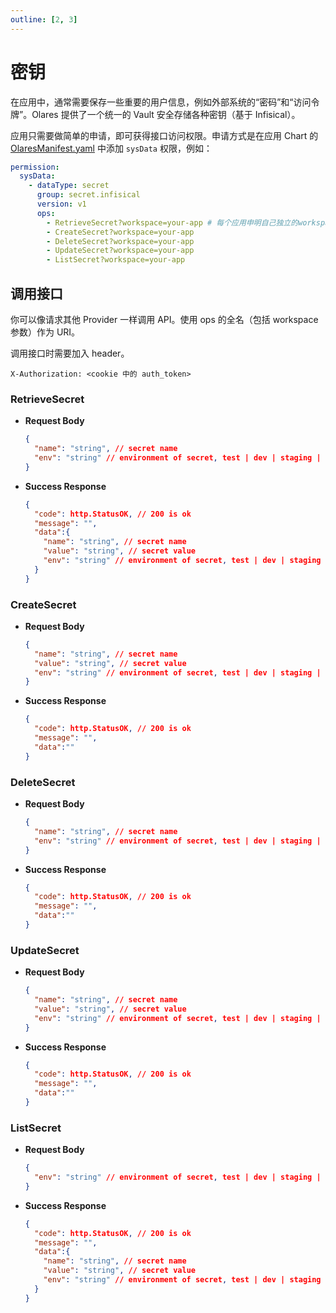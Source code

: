 ```yaml
---
outline: [2, 3]
---
```


# 密钥

在应用中，通常需要保存一些重要的用户信息，例如外部系统的“密码”和“访问令牌”。Olares 提供了一个统一的 Vault 安全存储各种密钥（基于 Infisical）。

应用只需要做简单的申请，即可获得接口访问权限。申请方式是在应用 Chart 的 [OlaresManifest.yaml](../package/manifest.md#sysdata) 中添加 `sysData` 权限，例如：

```yaml
permission:
  sysData:
    - dataType: secret
      group: secret.infisical
      version: v1
      ops:
        - RetrieveSecret?workspace=your-app # 每个应用申明自己独立的workspace
        - CreateSecret?workspace=your-app
        - DeleteSecret?workspace=your-app
        - UpdateSecret?workspace=your-app
        - ListSecret?workspace=your-app
```

## 调用接口

你可以像请求其他 Provider 一样调用 API。使用 ops 的全名（包括 workspace 参数）作为 URI。

调用接口时需要加入 header。
```http
X-Authorization: <cookie 中的 auth_token>
```

### RetrieveSecret
- **Request Body**
  ```json
  {
    "name": "string", // secret name
    "env": "string" // environment of secret, test | dev | staging | prod (default)
  }
  ```
- **Success Response**
  ```json
  {
    "code": http.StatusOK, // 200 is ok
    "message": "",
    "data":{
      "name": "string", // secret name
      "value": "string", // secret value
      "env": "string" // environment of secret, test | dev | staging | prod
    }
  }
  ```

### CreateSecret
- **Request Body**
  ```json
  {
    "name": "string", // secret name
    "value": "string", // secret value
    "env": "string" // environment of secret, test | dev | staging | prod (default)
  }
  ```

- **Success Response**
  ```json
  {
    "code": http.StatusOK, // 200 is ok
    "message": "",
    "data":""
  }
  ```


### DeleteSecret
- **Request Body**
  ```json
  {
    "name": "string", // secret name
    "env": "string" // environment of secret, test | dev | staging | prod (default)
  }
  ```

- **Success Response**
  ```json
  {
    "code": http.StatusOK, // 200 is ok
    "message": "",
    "data":""
  }
  ```


### UpdateSecret
- **Request Body**
  ```json
  {
    "name": "string", // secret name
    "value": "string", // secret value
    "env": "string" // environment of secret, test | dev | staging | prod (default)
  }
  ```

- **Success Response**
  ```json
  {
    "code": http.StatusOK, // 200 is ok
    "message": "",
    "data":""
  }
  ```

### ListSecret
- **Request Body**
  ```json
  {
    "env": "string" // environment of secret, test | dev | staging | prod (default)
  }
  ```

- **Success Response**
  ```json
  {
    "code": http.StatusOK, // 200 is ok
    "message": "",
    "data":{
      "name": "string", // secret name
      "value": "string", // secret value
      "env": "string" // environment of secret, test | dev | staging | prod
    }
  }
  ```